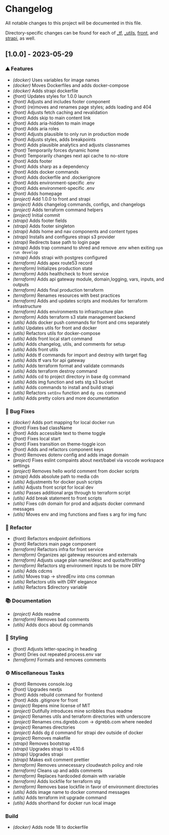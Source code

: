 # Changelog

All notable changes to this project will be documented in this file.


Directory-specific changes can be found for each of [_tf](_tf/CHANGELOG.md), [_utils](_utils/CHANGELOG.md), [front](front/CHANGELOG.md), and [strapi](strapi/CHANGELOG.md), as well.
## [1.0.0] - 2023-05-29

### ⛰️  Features

- *(docker)* Uses variables for image names
- *(docker)* Moves Dockerfiles and adds docker-compose
- *(docker)* Adds strapi dockerfile
- *(front)* Updates styles for 1.0.0 launch
- *(front)* Adjusts and includes footer component
- *(front)* (re)moves and renames page styles; adds loading and 404
- *(front)* Adjusts fetch caching and revalidation
- *(front)* Adds skip to main content link
- *(front)* Adds aria-hidden to main image
- *(front)* Adds aria roles
- *(front)* Adjusts plausible to only run in production mode
- *(front)* Adjusts styles, adds breakpoints
- *(front)* Adds plausible analytics and adjusts classnames
- *(front)* Temporarily forces dynamic home
- *(front)* Temporarily changes next api cache to no-store
- *(front)* Adds footer
- *(front)* Adds sharp as a dependency
- *(front)* Adds docker commands
- *(front)* Adds dockerfile and .dockerignore
- *(front)* Adds environment-specific .env
- *(front)* Adds environment-specific .env
- *(front)* Adds homepage
- *(project)* Add 1.0.0 to front and strapi
- *(project)* Adds changelog commands, configs, and changelogs
- *(project)* Adds terraform command helpers
- *(project)* Initial commit
- *(strapi)* Adds footer fields
- *(strapi)* Adds footer singleton
- *(strapi)* Adds home and nav components and content types
- *(strapi)* Installs and configures strapi s3 provider
- *(strapi)* Redirects base path to login page
- *(strapi)* Adds trap command to shred and remove .env when exiting `npm run develop`
- *(strapi)* Adds strapi with postgres configured
- *(terraform)* Adds apex route53 record
- *(terraform)* Initializes production state
- *(terraform)* Adds healthcheck to front service
- *(terraform)* Adds api gateway module, domain,logging, vars, inputs, and outputs
- *(terraform)* Adds final production terraform
- *(terraform)* Renames resources with best practices
- *(terraform)* Adds and updates scripts and modules for terraform infrastructure
- *(terraform)* Adds environments to infrastructure plan
- *(terraform)* Adds terraform s3 state management backend
- *(utils)* Adds docker push commands for front and cms separately
- *(utils)* Updates utils for front and docker
- *(utils)* Refactors utils for docker-compose
- *(utils)* Adds front local start command
- *(utils)* Adds changelog, utils, and comments for setup
- *(utils)* Adds front utils
- *(utils)* Adds tf commands for import and destroy with target flag
- *(utils)* Adds tf vars for api gateway
- *(utils)* Adds terraform format and validate commands
- *(utils)* Adds terraform destroy command
- *(utils)* Adds cd to project directory in base dg command
- *(utils)* Adds img function and sets stg s3 bucket
- *(utils)* Adds commands to install and build strapi
- *(utils)* Refactors `setEnv` function and `dg cms` command
- *(utils)* Adds pretty colors and more documentation

### 🐛 Bug Fixes

- *(docker)* Adds port mapping for local docker run
- *(front)* Fixes bad className
- *(front)* Adds accessible text to theme toggle
- *(front)* Fixes local start
- *(front)* Fixes transition on theme-toggle icon
- *(front)* Adds and refactors component keys
- *(front)* Removes dotenv config and adds image domain
- *(project)* Fixes eslint compaints about next/babel via vscode workspace settings
- *(project)* Removes hello world comment from docker scripts
- *(strapi)* Adds absolute path to media cdn
- *(utils)* Adjustments for docker push scripts
- *(utils)* Adjusts front script for local dev
- *(utils)* Passes additional args through to terraform script
- *(utils)* Add break statement to front scripts
- *(utils)* Fixes cdn domain for prod and adjusts docker command messages
- *(utils)* Moves env and img functions and fixes s arg for img func

### 🚜 Refactor

- *(front)* Refactors endpoint definitions
- *(front)* Refactors main page component
- *(terraform)* Refactors infra for front service
- *(terraform)* Organizes api gateway resources and externals
- *(terraform)* Adjusts usage plan name/desc and quota/throttling
- *(terraform)* Refactors stg environment inputs to be more DRY
- *(utils)* Adds cdcms
- *(utils)* Moves trap -> shredEnv into cms comman
- *(utils)* Refactors utils with DRY elegance
- *(utils)* Refactors $directory variable

### 📚 Documentation

- *(project)* Adds readme
- *(terraform)* Removes bad comments
- *(utils)* Adds docs about dg commands

### 🎨 Styling

- *(front)* Adjusts letter-spacing in heading
- *(front)* Dries out repeated process.env var
- *(terraform)* Formats and removes comments

### ⚙️ Miscellaneous Tasks

- *(front)* Removes console.log
- *(front)* Upgrades nextjs
- *(front)* Adds rebuild command for frontend
- *(front)* Adds .gitignore for front
- *(project)* Repens mine license of MIT
- *(project)* Dutifully introduces mine scribbles thus readme
- *(project)* Renames utils and terraform directories with underscore
- *(project)* Renames cms.dgrebb.com -> dgrebb.com where needed
- *(project)* Renames directories
- *(project)* Adds dg d command for strapi dev outside of docker
- *(project)* Removes makefile
- *(strapi)* Removes bootstrap
- *(strapi)* Upgrades strapi to v4.10.6
- *(strapi)* Upgrades strapi
- *(strapi)* Makes exit comment prettier
- *(terraform)* Removes unnecessary cloudwatch policy and role
- *(terraform)* Cleans up and adds comments
- *(terraform)* Replaces hardcoded domain with variable
- *(terraform)* Adds lockfile for terraform stg
- *(terraform)* Removes base lockfile in favor of environment directories
- *(utils)* Adds image name to docker command messages
- *(utils)* Adds terraform init upgrade command
- *(utils)* Adds shorthand for docker run local image

### Build

- *(docker)* Adds node 18 to dockerfile

<!-- generated by git-cliff -->
